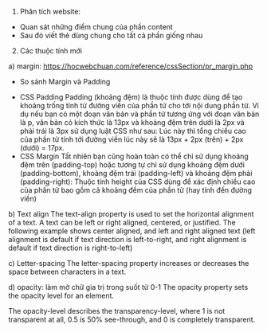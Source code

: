 1. Phân tích website:
  - Quan sát những điểm chung của phần content
  - Sau đó viết thẻ dùng chung cho tất cả phần giống nhau
2. Các thuộc tính mới

a) margin: https://hocwebchuan.com/reference/cssSection/pr_margin.php
- So sánh Margin và Padding
+ CSS Padding
Padding (khoảng đệm) là thuộc tính được dùng để tạo khoảng trống tính từ đường viền của phần tử cho tới nội dung phần tử. Ví dụ nếu bạn có một đoạn văn bản và phần tử tương ứng với đoạn văn bản là p, văn bản có kích thức là 13px và khoảng đệm trên dưới là 2px và phải trái là 3px sử dụng luật CSS như sau:
Lúc này thì tổng chiều cao của phần tử tính tới đường viền lúc này sẽ là 13px + 2px (trên) + 2px (dưới) = 17px.
+ CSS Margin
Tất nhiên bạn cũng hoàn toàn có thể chỉ sử dụng khoảng đệm trên (padding-top) hoặc tương tự chỉ sử dụng khoảng đệm dưới (padding-bottom), khoảng đệm trái (padding-left) và khoảng đệm phải (padding-right):
Thuộc tính height của CSS dùng để xác định chiều cao của phần tử bao gồm cả khoảng đềm của phần tử (hay tính đến đường viền)

b) Text align
The text-align property is used to set the horizontal alignment of a text.
A text can be left or right aligned, centered, or justified.
The following example shows center aligned, and left and right aligned text (left alignment is default if text direction is left-to-right, and right alignment is default if text direction is right-to-left)

c) Letter-spacing
The letter-spacing property increases or decreases the space between characters in a text.

d) opacity: làm mờ chữ gia trị trong suốt từ 0-1
The opacity property sets the opacity level for an element.

The opacity-level describes the transparency-level, where 1 is not transparent at all, 0.5 is 50% see-through, and 0 is completely transparent.
